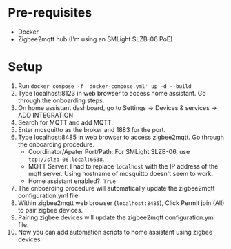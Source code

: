# Pre-requisites
- Docker
- Zigbee2mqtt hub (I'm using an SMLight SLZB-06 PoE)

# Setup
1. Run `docker compose -f 'docker-compose.yml' up -d --build`
2. Type localhost:8123 in web browser to access home assistant. Go through the onboarding steps.
3. On home assistant dashboard, go to Settings -> Devices & services -> ADD INTEGRATION
4. Search for MQTT and add MQTT.
5. Enter mosquitto as the broker and 1883 for the port.
6. Type localhost:8485 in web browser to access zigbee2mqtt. Go through the onboarding procedure.
    - Coordinator/Apater Port/Path: For SMLight SLZB-06, use `tcp://slzb-06.local:6638`.
    - MQTT Server: I had to replace `localhost` with the IP address of the mqtt server. Using hostname of mosquitto doesn't seem to work.
    - Home assistant enabled?: `True`
7. The onboarding procedure will automatically update the zigbee2mqtt configuration.yml file
8. Within zigbee2mqtt web browser (`localhost:8485`), Click Permit join (All) to pair zigbee devices.
9. Pairing zigbee devices will update the zigbee2mqtt configuration.yml file.
10. Now you can add automation scripts to home assistant using zigbee devices.